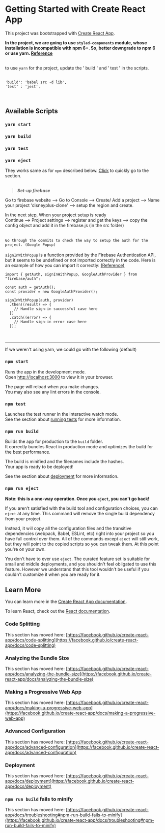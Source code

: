# Getting Started with Create React App

This project was bootstrapped with [Create React App](https://github.com/facebook/create-react-app).

__In the project, we are going to use ` styled-components ` module, whose installation is incompatible with npm 6+. So, better downgrade to npm 6 or use yarn. [Reference](https://stackoverflow.com/questions/65802896/installing-styled-components-failed-in-react-native)__   
<br />  
   
to use ` yarn ` for the project, update the ' build ' and ' test ' in the scripts.  
<br />  

```
'build': 'babel src -d lib',
'test' : 'jest',
```  
<br />  

## Available Scripts

###  ` yarn start `  
###  ` yarn build `  
###  ` yarn test `  
###  ` yarn eject `    
  
They works same as for ` npm ` described below. [Click](https://github.com/Sciec/disney-plus-clone/edit/main/README.md#npm-start) to quickly go to the section.  
<br />  
> ___Set-up firebase___  

Go to firebase website  -->  Go to Console  -->  Create/ Add a project  -->  Name your project 'disneyplus-clone' -->  setup the region and create.  
  
In the next step, When your project setup is ready  
Continue  -->  Project settings  -->  register and get the keys  --> copy the config object and add it in the firebase.js (in the src folder)  
<br />  
`Go through the commits to check the way to setup the auth for the project. (Google Popup) `   
<br />
`signInWithPopup` is a function provided by the Firebase Authentication API, but it seems to be undefined or not imported correctly in the code. Here is an example of how you can import it correctly:  [(Reference)](https://you.com/search?q=typeerror%3A+%280%2C+_auth.signinwithpopup%29+is+not+a+function.+%28in+%27%280%2C+_auth.signinwithpopup%29%28auth%2C+provider%29%27%2C+%27%280%2C+_auth.signinwithpopup%29%27+is+undefined%29&tbm=youchat&cfr=chatb&cid=c2_49e5ce0f-9089-457d-9be1-f421770caa11)
  
```
import { getAuth, signInWithPopup, GoogleAuthProvider } from "firebase/auth";

const auth = getAuth();
const provider = new GoogleAuthProvider();

signInWithPopup(auth, provider)
  .then((result) => {
    // Handle sign-in successful case here
  })
  .catch((error) => {
    // Handle sign-in error case here
  });
```  
  
  





<br />  

***
If we weren't using yarn, we could go with the following (default)

### `npm start`

Runs the app in the development mode.\
Open [http://localhost:3000](http://localhost:3000) to view it in your browser.

The page will reload when you make changes.\
You may also see any lint errors in the console.

### `npm test`

Launches the test runner in the interactive watch mode.\
See the section about [running tests](https://facebook.github.io/create-react-app/docs/running-tests) for more information.

### `npm run build`

Builds the app for production to the `build` folder.\
It correctly bundles React in production mode and optimizes the build for the best performance.

The build is minified and the filenames include the hashes.\
Your app is ready to be deployed!

See the section about [deployment](https://facebook.github.io/create-react-app/docs/deployment) for more information.

### `npm run eject`

**Note: this is a one-way operation. Once you `eject`, you can't go back!**

If you aren't satisfied with the build tool and configuration choices, you can `eject` at any time. This command will remove the single build dependency from your project.

Instead, it will copy all the configuration files and the transitive dependencies (webpack, Babel, ESLint, etc) right into your project so you have full control over them. All of the commands except `eject` will still work, but they will point to the copied scripts so you can tweak them. At this point you're on your own.

You don't have to ever use `eject`. The curated feature set is suitable for small and middle deployments, and you shouldn't feel obligated to use this feature. However we understand that this tool wouldn't be useful if you couldn't customize it when you are ready for it.

## Learn More

You can learn more in the [Create React App documentation](https://facebook.github.io/create-react-app/docs/getting-started).

To learn React, check out the [React documentation](https://reactjs.org/).

### Code Splitting

This section has moved here: [https://facebook.github.io/create-react-app/docs/code-splitting](https://facebook.github.io/create-react-app/docs/code-splitting)

### Analyzing the Bundle Size

This section has moved here: [https://facebook.github.io/create-react-app/docs/analyzing-the-bundle-size](https://facebook.github.io/create-react-app/docs/analyzing-the-bundle-size)

### Making a Progressive Web App

This section has moved here: [https://facebook.github.io/create-react-app/docs/making-a-progressive-web-app](https://facebook.github.io/create-react-app/docs/making-a-progressive-web-app)

### Advanced Configuration

This section has moved here: [https://facebook.github.io/create-react-app/docs/advanced-configuration](https://facebook.github.io/create-react-app/docs/advanced-configuration)

### Deployment

This section has moved here: [https://facebook.github.io/create-react-app/docs/deployment](https://facebook.github.io/create-react-app/docs/deployment)

### `npm run build` fails to minify

This section has moved here: [https://facebook.github.io/create-react-app/docs/troubleshooting#npm-run-build-fails-to-minify](https://facebook.github.io/create-react-app/docs/troubleshooting#npm-run-build-fails-to-minify)
